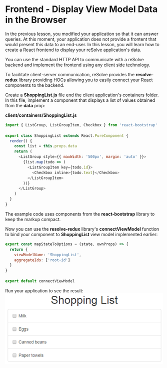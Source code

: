 # Frontend - Display View Model Data in the Browser

In the previous lesson, you modified your application so that it can answer queries. At this moment, your application does not provide a frontent that would present this data to an end-user. In this lesson, you will learn how to create a React frontend to display your reSolve application's data.

You can use the standard HTTP API to communicate with a reSolve backend and implement the frontend using any client side technology.

To facilitate client-server communication, reSolve provides the **resolve-redux** library providing HOCs allowing you to easily connect your React components to the backend.

Create a **ShoppingList.js** file end the client application's containers folder. In this file, implement a component that displays a list of values obtained ftom the **data** prop:

**client/containers/ShoppingList.js**

<!-- prettier-ignore-start -->
[embedmd]:# (../../examples/shopping-list-tutorial/lesson-4/client/containers/ShoppingList.js /import \{ ListGroup/ /^\}/)
```js
import { ListGroup, ListGroupItem, Checkbox } from 'react-bootstrap'

export class ShoppingList extends React.PureComponent {
  render() {
    const list = this.props.data
    return (
      <ListGroup style={{ maxWidth: '500px', margin: 'auto' }}>
        {list.map(todo => (
          <ListGroupItem key={todo.id}>
            <Checkbox inline>{todo.text}</Checkbox>
          </ListGroupItem>
        ))}
      </ListGroup>
    )
  }
}
```
<!-- prettier-ignore-end -->

The example code uses components from the **react-bootstrap** library to keep the markup compact.

Now you can use the **resolve-redux** library's **connectViewModel** function to bind your component to **ShoppingList** view model implemented earlier:

<!-- prettier-ignore-start -->
[embedmd]:# (../../examples/shopping-list-tutorial/lesson-4/client/containers/ShoppingList.js /export const mapStateToOptions/ /export default connectViewModel/)
```js
export const mapStateToOptions = (state, ownProps) => {
  return {
    viewModelName: 'ShoppingList',
    aggregateIds: ['root-id']
  }
}

export default connectViewModel
```
<!-- prettier-ignore-end -->

Run your application to see the result:
![result](images/lesson4_result.png)
